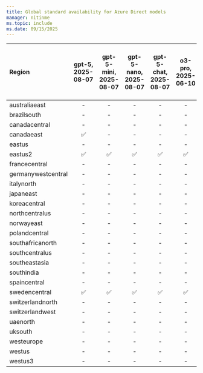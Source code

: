 ```yaml
---
title: Global standard availability for Azure Direct models
manager: nitinme
ms.topic: include
ms.date: 09/15/2025
---
```


<!-- ## GlobalStandard.md -->

| **Region**     | **gpt-5**, **2025-08-07**   | **gpt-5-mini**, **2025-08-07**   | **gpt-5-nano**, **2025-08-07**   | **gpt-5-chat**, **2025-08-07**   | **o3-pro**, **2025-06-10**   | **codex-mini**, **2025-05-16**   | **sora**, **2025-05-02**   | **model-router**, **2025-08-07**   | **model-router**, **2025-05-19**   | **o3**, **2025-04-16**   | **o4-mini**, **2025-04-16**   | **gpt-image-1**, **2025-04-15**   | **gpt-4.1**, **2025-04-14**   | **gpt-4.1-nano**, **2025-04-14**   | **gpt-4.1-mini**, **2025-04-14**   | **computer-use-preview**, **2025-03-11**   | **o3-mini**, **2025-01-31**   | **o1**, **2024-12-17**   | **o1-mini**, **2024-09-12**   | **gpt-4o**, **2024-05-13**   | **gpt-4o**, **2024-08-06**   | **gpt-4o**, **2024-11-20**   | **gpt-4o-mini**, **2024-07-18**   | **gpt-4**, **turbo-2024-04-09**   | **text-embedding-3-small**, **1**   | **text-embedding-3-large**, **1**   | **text-embedding-ada-002**, **2**   | **gpt-4o-realtime-preview**, **2024-12-17**   | **gpt-4o-realtime-preview**, **2025-06-03**   | **gpt-4o-audio-preview**, **2024-12-17**   | **gpt-4o-mini-realtime-preview**, **2024-12-17**   | **gpt-4o-mini-audio-preview**, **2024-12-17**   | **gpt-4o-transcribe**, **2025-03-20**   | **gpt-4o-mini-tts**, **2025-03-20**   | **gpt-4o-mini-transcribe**, **2025-03-20**   | **Phi-3-small-8k-instruct**, **3**   | **Phi-3-small-8k-instruct**, **4**   | **Phi-3-small-8k-instruct**, **5**   | **Phi-4-reasoning**, **1**   | **Phi-3-medium-4k-instruct**, **3**   | **Phi-3-medium-4k-instruct**, **4**   | **Phi-3-medium-4k-instruct**, **5**   | **Phi-3-medium-4k-instruct**, **6**   | **AI21-Jamba-1.5-Large**, **1**   | **Phi-4**, **2**   | **Phi-4**, **3**   | **Phi-4**, **4**   | **Phi-4**, **5**   | **Phi-4**, **6**   | **Phi-4**, **7**   | **Llama-3.2-11B-Vision-Instruct**, **1**   | **Llama-3.2-11B-Vision-Instruct**, **2**   | **DeepSeek-V3**, **1**   | **DeepSeek-V3-0324**, **1**   | **grok-3**, **1**   | **Cohere-embed-v3-multilingual**, **1**   | **DeepSeek-V3.1**, **1**   | **embed-v-4-0**, **1**   | **Phi-4-multimodal-instruct**, **1**   | **FLUX.1-Kontext-pro**, **1**   | **Mistral-small**, **1**   | **gpt-oss-120b**, **1**   | **Phi-3-mini-4k-instruct**, **10**   | **Phi-3-mini-4k-instruct**, **11**   | **Phi-3-mini-4k-instruct**, **13**   | **Phi-3-mini-4k-instruct**, **14**   | **Phi-3-mini-4k-instruct**, **15**   | **Cohere-embed-v3-english**, **1**   | **AI21-Jamba-Instruct**, **1**   | **DeepSeek-R1**, **1**   | **Cohere-command-r-08-2024**, **1**   | **mistral-small-2503**, **1**   | **Llama-4-Scout-17B-16E-Instruct**, **1**   | **o3-deep-research**, **2025-06-26**   | **Phi-3.5-vision-instruct**, **1**   | **Phi-3.5-vision-instruct**, **2**   | **Llama-3.2-90B-Vision-Instruct**, **1**   | **Llama-3.2-90B-Vision-Instruct**, **2**   | **Llama-3.2-90B-Vision-Instruct**, **3**   | **FLUX-1.1-pro**, **1**   | **Phi-4-mini-reasoning**, **1**   | **Phi-4-mini-instruct**, **1**   | **Llama-4-Maverick-17B-128E-Instruct-FP8**, **1**   | **Meta-Llama-3-70B-Instruct**, **6**   | **Meta-Llama-3-70B-Instruct**, **7**   | **Meta-Llama-3-70B-Instruct**, **8**   | **Meta-Llama-3-70B-Instruct**, **9**   | **Mistral-Large-2411**, **2**   | **Cohere-command-r-plus-08-2024**, **1**   | **Meta-Llama-3.1-8B-Instruct**, **1**   | **Meta-Llama-3.1-8B-Instruct**, **2**   | **Meta-Llama-3.1-8B-Instruct**, **3**   | **Meta-Llama-3.1-8B-Instruct**, **4**   | **Meta-Llama-3.1-8B-Instruct**, **5**   | **gpt-realtime**, **2025-08-28**   | **Llama-3.3-70B-Instruct**, **1**   | **Llama-3.3-70B-Instruct**, **2**   | **Llama-3.3-70B-Instruct**, **3**   | **Llama-3.3-70B-Instruct**, **4**   | **Llama-3.3-70B-Instruct**, **5**   | **Phi-3.5-MoE-instruct**, **2**   | **Phi-3.5-MoE-instruct**, **3**   | **Phi-3.5-MoE-instruct**, **4**   | **Phi-3.5-MoE-instruct**, **5**   | **MAI-DS-R1**, **1**   | **Phi-3-medium-128k-instruct**, **3**   | **Phi-3-medium-128k-instruct**, **4**   | **Phi-3-medium-128k-instruct**, **5**   | **Phi-3-medium-128k-instruct**, **6**   | **Phi-3-medium-128k-instruct**, **7**   | **mistral-document-ai-2505**, **1**   | **AI21-Jamba-1.5-Mini**, **1**   | **Meta-Llama-3.1-70B-Instruct**, **1**   | **Meta-Llama-3.1-70B-Instruct**, **2**   | **Meta-Llama-3.1-70B-Instruct**, **3**   | **Meta-Llama-3.1-70B-Instruct**, **4**   | **Ministral-3B**, **1**   | **cohere-command-a**, **1**   | **Codestral-2501**, **2**   | **grok-3-mini**, **1**   | **Mistral-large-2407**, **1**   | **DeepSeek-R1-0528**, **1**   | **Cohere-command-r**, **1**   | **gpt-audio**, **2025-08-28**   | **jais-30b-chat**, **1**   | **jais-30b-chat**, **2**   | **jais-30b-chat**, **3**   | **mistral-medium-2505**, **1**   | **Phi-3-mini-128k-instruct**, **10**   | **Phi-3-mini-128k-instruct**, **11**   | **Phi-3-mini-128k-instruct**, **12**   | **Phi-3-mini-128k-instruct**, **13**   | **Phi-3.5-mini-instruct**, **1**   | **Phi-3.5-mini-instruct**, **2**   | **Phi-3.5-mini-instruct**, **3**   | **Phi-3.5-mini-instruct**, **4**   | **Phi-3.5-mini-instruct**, **6**   | **Meta-Llama-3.1-405B-Instruct**, **1**   | **Mistral-Nemo**, **1**   | **Phi-3-small-128k-instruct**, **3**   | **Phi-3-small-128k-instruct**, **4**   | **Phi-3-small-128k-instruct**, **5**   | **Meta-Llama-3-8B-Instruct**, **6**   | **Meta-Llama-3-8B-Instruct**, **7**   | **Meta-Llama-3-8B-Instruct**, **8**   | **Meta-Llama-3-8B-Instruct**, **9**   | **Cohere-command-r-plus**, **1**   |
|:-------------------|:-------------------------:|:------------------------------:|:------------------------------:|:------------------------------:|:--------------------------:|:------------------------------:|:------------------------:|:--------------------------------:|:--------------------------------:|:----------------------:|:---------------------------:|:-------------------------------:|:---------------------------:|:--------------------------------:|:--------------------------------:|:----------------------------------------:|:---------------------------:|:----------------------:|:---------------------------:|:--------------------------:|:--------------------------:|:--------------------------:|:-------------------------------:|:-------------------------------:|:---------------------------------:|:---------------------------------:|:---------------------------------:|:-------------------------------------------:|:-------------------------------------------:|:----------------------------------------:|:------------------------------------------------:|:---------------------------------------------:|:-------------------------------------:|:-----------------------------------:|:------------------------------------------:|:----------------------------------:|:----------------------------------:|:----------------------------------:|:--------------------------:|:-----------------------------------:|:-----------------------------------:|:-----------------------------------:|:-----------------------------------:|:-------------------------------:|:----------------:|:----------------:|:----------------:|:----------------:|:----------------:|:----------------:|:----------------------------------------:|:----------------------------------------:|:----------------------:|:---------------------------:|:-----------------:|:---------------------------------------:|:------------------------:|:----------------------:|:------------------------------------:|:-----------------------------:|:------------------------:|:-----------------------:|:----------------------------------:|:----------------------------------:|:----------------------------------:|:----------------------------------:|:----------------------------------:|:----------------------------------:|:------------------------------:|:----------------------:|:-----------------------------------:|:-----------------------------:|:-----------------------------------------:|:------------------------------------:|:----------------------------------:|:----------------------------------:|:----------------------------------------:|:----------------------------------------:|:----------------------------------------:|:-----------------------:|:-------------------------------:|:------------------------------:|:-------------------------------------------------:|:------------------------------------:|:------------------------------------:|:------------------------------------:|:------------------------------------:|:-----------------------------:|:----------------------------------------:|:-------------------------------------:|:-------------------------------------:|:-------------------------------------:|:-------------------------------------:|:-------------------------------------:|:--------------------------------:|:---------------------------------:|:---------------------------------:|:---------------------------------:|:---------------------------------:|:---------------------------------:|:-------------------------------:|:-------------------------------:|:-------------------------------:|:-------------------------------:|:--------------------:|:-------------------------------------:|:-------------------------------------:|:-------------------------------------:|:-------------------------------------:|:-------------------------------------:|:-----------------------------------:|:------------------------------:|:--------------------------------------:|:--------------------------------------:|:--------------------------------------:|:--------------------------------------:|:-----------------------:|:---------------------------:|:-------------------------:|:----------------------:|:-----------------------------:|:---------------------------:|:---------------------------:|:-----------------------------:|:------------------------:|:------------------------:|:------------------------:|:------------------------------:|:------------------------------------:|:------------------------------------:|:------------------------------------:|:------------------------------------:|:--------------------------------:|:--------------------------------:|:--------------------------------:|:--------------------------------:|:--------------------------------:|:---------------------------------------:|:-----------------------:|:------------------------------------:|:------------------------------------:|:------------------------------------:|:-----------------------------------:|:-----------------------------------:|:-----------------------------------:|:-----------------------------------:|:--------------------------------:|
| australiaeast      | -                     | -                          | -                          | -                          | -                      | -                          | -                    | -                            | -                            | ✅                   | ✅                        | -                           | ✅                        | ✅                             | ✅                             | -                                    | ✅                        | ✅                   | -                       | ✅                       | ✅                       | ✅                       | ✅                            | ✅                            | ✅                              | ✅                              | ✅                              | -                                       | -                                       | -                                    | -                                            | -                                         | -                                 | -                               | -                                      | ✅                               | ✅                               | ✅                               | ✅                       | ✅                                | ✅                                | ✅                                | ✅                                | ✅                            | ✅             | ✅             | ✅             | ✅             | ✅             | ✅             | ✅                                     | ✅                                     | ✅                   | ✅                        | ✅              | ✅                                    | ✅                     | ✅                   | ✅                                 | ✅                          | ✅                     | ✅                    | ✅                               | ✅                               | ✅                               | ✅                               | ✅                               | ✅                               | ✅                           | ✅                   | ✅                                | ✅                          | ✅                                      | -                                | ✅                               | ✅                               | ✅                                     | ✅                                     | ✅                                     | ✅                    | ✅                            | ✅                           | ✅                                              | ✅                                 | ✅                                 | ✅                                 | ✅                                 | ✅                          | ✅                                     | ✅                                  | ✅                                  | ✅                                  | ✅                                  | ✅                                  | -                            | ✅                              | ✅                              | ✅                              | ✅                              | ✅                              | ✅                            | ✅                            | ✅                            | ✅                            | ✅                 | ✅                                  | ✅                                  | ✅                                  | ✅                                  | ✅                                  | ✅                                | ✅                           | ✅                                   | ✅                                   | ✅                                   | ✅                                   | ✅                    | ✅                        | ✅                      | ✅                   | ✅                          | ✅                        | ✅                        | -                         | ✅                     | ✅                     | ✅                     | ✅                           | ✅                                 | ✅                                 | ✅                                 | ✅                                 | ✅                             | ✅                             | ✅                             | ✅                             | ✅                             | ✅                                    | ✅                    | ✅                                 | ✅                                 | ✅                                 | ✅                                | ✅                                | ✅                                | ✅                                | ✅                             |
| brazilsouth        | -                     | -                          | -                          | -                          | -                      | -                          | -                    | -                            | -                            | ✅                   | ✅                        | -                           | ✅                        | ✅                             | ✅                             | -                                    | ✅                        | ✅                   | -                       | ✅                       | ✅                       | ✅                       | ✅                            | ✅                            | ✅                              | ✅                              | ✅                              | -                                       | -                                       | -                                    | -                                            | -                                         | -                                 | -                               | -                                      | ✅                               | ✅                               | ✅                               | ✅                       | ✅                                | ✅                                | ✅                                | ✅                                | ✅                            | ✅             | ✅             | ✅             | ✅             | ✅             | ✅             | ✅                                     | ✅                                     | ✅                   | ✅                        | ✅              | ✅                                    | ✅                     | ✅                   | ✅                                 | ✅                          | ✅                     | ✅                    | ✅                               | ✅                               | ✅                               | ✅                               | ✅                               | ✅                               | ✅                           | ✅                   | ✅                                | ✅                          | ✅                                      | -                                | ✅                               | ✅                               | ✅                                     | ✅                                     | ✅                                     | ✅                    | ✅                            | ✅                           | ✅                                              | ✅                                 | ✅                                 | ✅                                 | ✅                                 | ✅                          | ✅                                     | ✅                                  | ✅                                  | ✅                                  | ✅                                  | ✅                                  | -                            | ✅                              | ✅                              | ✅                              | ✅                              | ✅                              | ✅                            | ✅                            | ✅                            | ✅                            | ✅                 | ✅                                  | ✅                                  | ✅                                  | ✅                                  | ✅                                  | ✅                                | ✅                           | ✅                                   | ✅                                   | ✅                                   | ✅                                   | ✅                    | ✅                        | ✅                      | ✅                   | ✅                          | ✅                        | ✅                        | -                         | ✅                     | ✅                     | ✅                     | ✅                           | ✅                                 | ✅                                 | ✅                                 | ✅                                 | ✅                             | ✅                             | ✅                             | ✅                             | ✅                             | ✅                                    | ✅                    | ✅                                 | ✅                                 | ✅                                 | ✅                                | ✅                                | ✅                                | ✅                                | ✅                             |
| canadacentral      | -                     | -                          | -                          | -                          | -                      | -                          | -                    | -                            | -                            | -                  | -                       | -                           | -                       | -                            | -                            | -                                    | -                       | -                  | -                       | -                      | -                      | -                      | -                           | -                           | -                             | -                             | -                             | -                                       | -                                       | -                                    | -                                            | -                                         | -                                 | -                               | -                                      | ✅                               | ✅                               | ✅                               | ✅                       | ✅                                | ✅                                | ✅                                | ✅                                | ✅                            | ✅             | ✅             | ✅             | ✅             | ✅             | ✅             | ✅                                     | ✅                                     | ✅                   | ✅                        | ✅              | ✅                                    | ✅                     | ✅                   | ✅                                 | ✅                          | ✅                     | ✅                    | ✅                               | ✅                               | ✅                               | ✅                               | ✅                               | ✅                               | ✅                           | ✅                   | ✅                                | ✅                          | ✅                                      | -                                | ✅                               | ✅                               | ✅                                     | ✅                                     | ✅                                     | ✅                    | ✅                            | ✅                           | ✅                                              | ✅                                 | ✅                                 | ✅                                 | ✅                                 | ✅                          | ✅                                     | ✅                                  | ✅                                  | ✅                                  | ✅                                  | ✅                                  | -                            | ✅                              | ✅                              | ✅                              | ✅                              | ✅                              | ✅                            | ✅                            | ✅                            | ✅                            | ✅                 | ✅                                  | ✅                                  | ✅                                  | ✅                                  | ✅                                  | ✅                                | ✅                           | ✅                                   | ✅                                   | ✅                                   | ✅                                   | ✅                    | ✅                        | ✅                      | ✅                   | ✅                          | ✅                        | ✅                        | -                         | ✅                     | ✅                     | ✅                     | ✅                           | ✅                                 | ✅                                 | ✅                                 | ✅                                 | ✅                             | ✅                             | ✅                             | ✅                             | ✅                             | ✅                                    | ✅                    | ✅                                 | ✅                                 | ✅                                 | ✅                                | ✅                                | ✅                                | ✅                                | ✅                             |
| canadaeast         | ✅                      | -                          | -                          | -                          | -                      | -                          | -                    | -                            | -                            | ✅                   | ✅                        | -                           | ✅                        | ✅                             | ✅                             | -                                    | ✅                        | ✅                   | -                       | ✅                       | ✅                       | ✅                       | ✅                            | ✅                            | ✅                              | ✅                              | ✅                              | -                                       | -                                       | -                                    | -                                            | -                                         | -                                 | -                               | -                                      | ✅                               | ✅                               | ✅                               | ✅                       | ✅                                | ✅                                | ✅                                | ✅                                | ✅                            | ✅             | ✅             | ✅             | ✅             | ✅             | ✅             | ✅                                     | ✅                                     | ✅                   | ✅                        | ✅              | ✅                                    | ✅                     | ✅                   | ✅                                 | ✅                          | ✅                     | ✅                    | ✅                               | ✅                               | ✅                               | ✅                               | ✅                               | ✅                               | ✅                           | ✅                   | ✅                                | ✅                          | ✅                                      | -                                | ✅                               | ✅                               | ✅                                     | ✅                                     | ✅                                     | ✅                    | ✅                            | ✅                           | ✅                                              | ✅                                 | ✅                                 | ✅                                 | ✅                                 | ✅                          | ✅                                     | ✅                                  | ✅                                  | ✅                                  | ✅                                  | ✅                                  | -                            | ✅                              | ✅                              | ✅                              | ✅                              | ✅                              | ✅                            | ✅                            | ✅                            | ✅                            | ✅                 | ✅                                  | ✅                                  | ✅                                  | ✅                                  | ✅                                  | ✅                                | ✅                           | ✅                                   | ✅                                   | ✅                                   | ✅                                   | ✅                    | ✅                        | ✅                      | ✅                   | ✅                          | ✅                        | ✅                        | -                         | ✅                     | ✅                     | ✅                     | ✅                           | ✅                                 | ✅                                 | ✅                                 | ✅                                 | ✅                             | ✅                             | ✅                             | ✅                             | ✅                             | ✅                                    | ✅                    | ✅                                 | ✅                                 | ✅                                 | ✅                                | ✅                                | ✅                                | ✅                                | ✅                             |
| eastus             | -                     | -                          | -                          | -                          | -                      | -                          | -                    | -                            | -                            | ✅                   | ✅                        | -                           | ✅                        | -                            | ✅                             | -                                    | ✅                        | ✅                   | ✅                        | ✅                       | ✅                       | ✅                       | ✅                            | ✅                            | ✅                              | ✅                              | ✅                              | -                                       | -                                       | -                                    | -                                            | ✅                                          | -                                 | -                               | -                                      | ✅                               | ✅                               | ✅                               | ✅                       | ✅                                | ✅                                | ✅                                | ✅                                | ✅                            | ✅             | ✅             | ✅             | ✅             | ✅             | ✅             | ✅                                     | ✅                                     | ✅                   | ✅                        | ✅              | ✅                                    | ✅                     | ✅                   | ✅                                 | ✅                          | ✅                     | ✅                    | ✅                               | ✅                               | ✅                               | ✅                               | ✅                               | ✅                               | ✅                           | ✅                   | ✅                                | ✅                          | ✅                                      | -                                | ✅                               | ✅                               | ✅                                     | ✅                                     | ✅                                     | ✅                    | ✅                            | ✅                           | ✅                                              | ✅                                 | ✅                                 | ✅                                 | ✅                                 | ✅                          | ✅                                     | ✅                                  | ✅                                  | ✅                                  | ✅                                  | ✅                                  | -                            | ✅                              | ✅                              | ✅                              | ✅                              | ✅                              | ✅                            | ✅                            | ✅                            | ✅                            | ✅                 | ✅                                  | ✅                                  | ✅                                  | ✅                                  | ✅                                  | ✅                                | ✅                           | ✅                                   | ✅                                   | ✅                                   | ✅                                   | ✅                    | ✅                        | ✅                      | ✅                   | ✅                          | ✅                        | ✅                        | -                         | ✅                     | ✅                     | ✅                     | ✅                           | ✅                                 | ✅                                 | ✅                                 | ✅                                 | ✅                             | ✅                             | ✅                             | ✅                             | ✅                             | ✅                                    | ✅                    | ✅                                 | ✅                                 | ✅                                 | ✅                                | ✅                                | ✅                                | ✅                                | ✅                             |
| eastus2            | ✅                      | ✅                           | ✅                           | ✅                           | ✅                       | ✅                           | ✅                     | ✅                             | ✅                             | ✅                   | ✅                        | ✅                            | ✅                        | ✅                             | ✅                             | ✅                                     | ✅                        | ✅                   | ✅                        | ✅                       | ✅                       | ✅                       | ✅                            | ✅                            | ✅                              | ✅                              | ✅                              | ✅                                        | ✅                                        | ✅                                     | ✅                                             | ✅                                          | ✅                                  | ✅                                | ✅                                       | ✅                               | ✅                               | ✅                               | ✅                       | ✅                                | ✅                                | ✅                                | ✅                                | ✅                            | ✅             | ✅             | ✅             | ✅             | ✅             | ✅             | ✅                                     | ✅                                     | ✅                   | ✅                        | ✅              | ✅                                    | ✅                     | ✅                   | ✅                                 | ✅                          | ✅                     | ✅                    | ✅                               | ✅                               | ✅                               | ✅                               | ✅                               | ✅                               | ✅                           | ✅                   | ✅                                | ✅                          | ✅                                      | -                                | ✅                               | ✅                               | ✅                                     | ✅                                     | ✅                                     | ✅                    | ✅                            | ✅                           | ✅                                              | ✅                                 | ✅                                 | ✅                                 | ✅                                 | ✅                          | ✅                                     | ✅                                  | ✅                                  | ✅                                  | ✅                                  | ✅                                  | ✅                             | ✅                              | ✅                              | ✅                              | ✅                              | ✅                              | ✅                            | ✅                            | ✅                            | ✅                            | ✅                 | ✅                                  | ✅                                  | ✅                                  | ✅                                  | ✅                                  | ✅                                | ✅                           | ✅                                   | ✅                                   | ✅                                   | ✅                                   | ✅                    | ✅                        | ✅                      | ✅                   | ✅                          | ✅                        | ✅                        | ✅                          | ✅                     | ✅                     | ✅                     | ✅                           | ✅                                 | ✅                                 | ✅                                 | ✅                                 | ✅                             | ✅                             | ✅                             | ✅                             | ✅                             | ✅                                    | ✅                    | ✅                                 | ✅                                 | ✅                                 | ✅                                | ✅                                | ✅                                | ✅                                | ✅                             |
| francecentral      | -                     | -                          | -                          | -                          | -                      | -                          | -                    | -                            | -                            | ✅                   | ✅                        | -                           | ✅                        | ✅                             | ✅                             | -                                    | ✅                        | ✅                   | -                       | ✅                       | ✅                       | ✅                       | ✅                            | ✅                            | ✅                              | ✅                              | ✅                              | -                                       | -                                       | -                                    | -                                            | -                                         | -                                 | -                               | -                                      | ✅                               | ✅                               | ✅                               | ✅                       | ✅                                | ✅                                | ✅                                | ✅                                | ✅                            | ✅             | ✅             | ✅             | ✅             | ✅             | ✅             | ✅                                     | ✅                                     | ✅                   | ✅                        | ✅              | ✅                                    | ✅                     | ✅                   | ✅                                 | ✅                          | ✅                     | ✅                    | ✅                               | ✅                               | ✅                               | ✅                               | ✅                               | ✅                               | ✅                           | ✅                   | ✅                                | ✅                          | ✅                                      | -                                | ✅                               | ✅                               | ✅                                     | ✅                                     | ✅                                     | ✅                    | ✅                            | ✅                           | ✅                                              | ✅                                 | ✅                                 | ✅                                 | ✅                                 | ✅                          | ✅                                     | ✅                                  | ✅                                  | ✅                                  | ✅                                  | ✅                                  | -                            | ✅                              | ✅                              | ✅                              | ✅                              | ✅                              | ✅                            | ✅                            | ✅                            | ✅                            | ✅                 | ✅                                  | ✅                                  | ✅                                  | ✅                                  | ✅                                  | ✅                                | ✅                           | ✅                                   | ✅                                   | ✅                                   | ✅                                   | ✅                    | ✅                        | ✅                      | ✅                   | ✅                          | ✅                        | ✅                        | -                         | ✅                     | ✅                     | ✅                     | ✅                           | ✅                                 | ✅                                 | ✅                                 | ✅                                 | ✅                             | ✅                             | ✅                             | ✅                             | ✅                             | ✅                                    | ✅                    | ✅                                 | ✅                                 | ✅                                 | ✅                                | ✅                                | ✅                                | ✅                                | ✅                             |
| germanywestcentral | -                     | -                          | -                          | -                          | -                      | -                          | -                    | -                            | -                            | ✅                   | ✅                        | -                           | ✅                        | ✅                             | ✅                             | -                                    | ✅                        | ✅                   | -                       | ✅                       | ✅                       | ✅                       | ✅                            | ✅                            | ✅                              | ✅                              | ✅                              | -                                       | -                                       | -                                    | -                                            | -                                         | -                                 | -                               | -                                      | ✅                               | ✅                               | ✅                               | ✅                       | ✅                                | ✅                                | ✅                                | ✅                                | ✅                            | ✅             | ✅             | ✅             | ✅             | ✅             | ✅             | ✅                                     | ✅                                     | ✅                   | ✅                        | ✅              | ✅                                    | ✅                     | ✅                   | ✅                                 | ✅                          | ✅                     | ✅                    | ✅                               | ✅                               | ✅                               | ✅                               | ✅                               | ✅                               | ✅                           | ✅                   | ✅                                | ✅                          | ✅                                      | -                                | ✅                               | ✅                               | ✅                                     | ✅                                     | ✅                                     | ✅                    | ✅                            | ✅                           | ✅                                              | ✅                                 | ✅                                 | ✅                                 | ✅                                 | ✅                          | ✅                                     | ✅                                  | ✅                                  | ✅                                  | ✅                                  | ✅                                  | -                            | ✅                              | ✅                              | ✅                              | ✅                              | ✅                              | ✅                            | ✅                            | ✅                            | ✅                            | ✅                 | ✅                                  | ✅                                  | ✅                                  | ✅                                  | ✅                                  | ✅                                | ✅                           | ✅                                   | ✅                                   | ✅                                   | ✅                                   | ✅                    | ✅                        | ✅                      | ✅                   | ✅                          | ✅                        | ✅                        | -                         | ✅                     | ✅                     | ✅                     | ✅                           | ✅                                 | ✅                                 | ✅                                 | ✅                                 | ✅                             | ✅                             | ✅                             | ✅                             | ✅                             | ✅                                    | ✅                    | ✅                                 | ✅                                 | ✅                                 | ✅                                | ✅                                | ✅                                | ✅                                | ✅                             |
| italynorth         | -                     | -                          | -                          | -                          | -                      | -                          | -                    | -                            | -                            | ✅                   | ✅                        | -                           | ✅                        | ✅                             | ✅                             | -                                    | ✅                        | ✅                   | -                       | -                      | -                      | ✅                       | ✅                            | -                           | ✅                              | ✅                              | ✅                              | -                                       | -                                       | -                                    | -                                            | -                                         | -                                 | -                               | -                                      | ✅                               | ✅                               | ✅                               | ✅                       | ✅                                | ✅                                | ✅                                | ✅                                | ✅                            | ✅             | ✅             | ✅             | ✅             | ✅             | ✅             | ✅                                     | ✅                                     | ✅                   | ✅                        | ✅              | ✅                                    | ✅                     | ✅                   | ✅                                 | ✅                          | ✅                     | ✅                    | ✅                               | ✅                               | ✅                               | ✅                               | ✅                               | ✅                               | ✅                           | ✅                   | ✅                                | ✅                          | ✅                                      | -                                | ✅                               | ✅                               | ✅                                     | ✅                                     | ✅                                     | ✅                    | ✅                            | ✅                           | ✅                                              | ✅                                 | ✅                                 | ✅                                 | ✅                                 | ✅                          | ✅                                     | ✅                                  | ✅                                  | ✅                                  | ✅                                  | ✅                                  | -                            | ✅                              | ✅                              | ✅                              | ✅                              | ✅                              | ✅                            | ✅                            | ✅                            | ✅                            | ✅                 | ✅                                  | ✅                                  | ✅                                  | ✅                                  | ✅                                  | ✅                                | ✅                           | ✅                                   | ✅                                   | ✅                                   | ✅                                   | ✅                    | ✅                        | ✅                      | ✅                   | ✅                          | ✅                        | ✅                        | -                         | ✅                     | ✅                     | ✅                     | ✅                           | ✅                                 | ✅                                 | ✅                                 | ✅                                 | ✅                             | ✅                             | ✅                             | ✅                             | ✅                             | ✅                                    | ✅                    | ✅                                 | ✅                                 | ✅                                 | ✅                                | ✅                                | ✅                                | ✅                                | ✅                             |
| japaneast          | -                     | -                          | -                          | -                          | -                      | -                          | -                    | -                            | -                            | ✅                   | ✅                        | -                           | ✅                        | ✅                             | ✅                             | -                                    | ✅                        | ✅                   | -                       | ✅                       | ✅                       | ✅                       | ✅                            | ✅                            | ✅                              | ✅                              | ✅                              | -                                       | -                                       | -                                    | -                                            | -                                         | -                                 | -                               | -                                      | ✅                               | ✅                               | ✅                               | ✅                       | ✅                                | ✅                                | ✅                                | ✅                                | ✅                            | ✅             | ✅             | ✅             | ✅             | ✅             | ✅             | ✅                                     | ✅                                     | ✅                   | ✅                        | ✅              | ✅                                    | ✅                     | ✅                   | ✅                                 | ✅                          | ✅                     | ✅                    | ✅                               | ✅                               | ✅                               | ✅                               | ✅                               | ✅                               | ✅                           | ✅                   | ✅                                | ✅                          | ✅                                      | -                                | ✅                               | ✅                               | ✅                                     | ✅                                     | ✅                                     | ✅                    | ✅                            | ✅                           | ✅                                              | ✅                                 | ✅                                 | ✅                                 | ✅                                 | ✅                          | ✅                                     | ✅                                  | ✅                                  | ✅                                  | ✅                                  | ✅                                  | -                            | ✅                              | ✅                              | ✅                              | ✅                              | ✅                              | ✅                            | ✅                            | ✅                            | ✅                            | ✅                 | ✅                                  | ✅                                  | ✅                                  | ✅                                  | ✅                                  | ✅                                | ✅                           | ✅                                   | ✅                                   | ✅                                   | ✅                                   | ✅                    | ✅                        | ✅                      | ✅                   | ✅                          | ✅                        | ✅                        | -                         | ✅                     | ✅                     | ✅                     | ✅                           | ✅                                 | ✅                                 | ✅                                 | ✅                                 | ✅                             | ✅                             | ✅                             | ✅                             | ✅                             | ✅                                    | ✅                    | ✅                                 | ✅                                 | ✅                                 | ✅                                | ✅                                | ✅                                | ✅                                | ✅                             |
| koreacentral       | -                     | -                          | -                          | -                          | -                      | -                          | -                    | -                            | -                            | ✅                   | ✅                        | -                           | ✅                        | ✅                             | ✅                             | -                                    | ✅                        | ✅                   | -                       | ✅                       | ✅                       | ✅                       | ✅                            | ✅                            | ✅                              | ✅                              | ✅                              | -                                       | -                                       | -                                    | -                                            | -                                         | -                                 | -                               | -                                      | ✅                               | ✅                               | ✅                               | ✅                       | ✅                                | ✅                                | ✅                                | ✅                                | ✅                            | ✅             | ✅             | ✅             | ✅             | ✅             | ✅             | ✅                                     | ✅                                     | ✅                   | ✅                        | ✅              | ✅                                    | ✅                     | ✅                   | ✅                                 | ✅                          | ✅                     | ✅                    | ✅                               | ✅                               | ✅                               | ✅                               | ✅                               | ✅                               | ✅                           | ✅                   | ✅                                | ✅                          | ✅                                      | -                                | ✅                               | ✅                               | ✅                                     | ✅                                     | ✅                                     | ✅                    | ✅                            | ✅                           | ✅                                              | ✅                                 | ✅                                 | ✅                                 | ✅                                 | ✅                          | ✅                                     | ✅                                  | ✅                                  | ✅                                  | ✅                                  | ✅                                  | -                            | ✅                              | ✅                              | ✅                              | ✅                              | ✅                              | ✅                            | ✅                            | ✅                            | ✅                            | ✅                 | ✅                                  | ✅                                  | ✅                                  | ✅                                  | ✅                                  | ✅                                | ✅                           | ✅                                   | ✅                                   | ✅                                   | ✅                                   | ✅                    | ✅                        | ✅                      | ✅                   | ✅                          | ✅                        | ✅                        | -                         | ✅                     | ✅                     | ✅                     | ✅                           | ✅                                 | ✅                                 | ✅                                 | ✅                                 | ✅                             | ✅                             | ✅                             | ✅                             | ✅                             | ✅                                    | ✅                    | ✅                                 | ✅                                 | ✅                                 | ✅                                | ✅                                | ✅                                | ✅                                | ✅                             |
| northcentralus     | -                     | -                          | -                          | -                          | -                      | -                          | -                    | -                            | -                            | ✅                   | ✅                        | -                           | ✅                        | ✅                             | ✅                             | -                                    | ✅                        | ✅                   | ✅                        | ✅                       | ✅                       | ✅                       | ✅                            | ✅                            | ✅                              | ✅                              | ✅                              | -                                       | -                                       | -                                    | -                                            | -                                         | -                                 | -                               | -                                      | ✅                               | ✅                               | ✅                               | ✅                       | ✅                                | ✅                                | ✅                                | ✅                                | ✅                            | ✅             | ✅             | ✅             | ✅             | ✅             | ✅             | ✅                                     | ✅                                     | ✅                   | ✅                        | ✅              | ✅                                    | ✅                     | ✅                   | ✅                                 | ✅                          | ✅                     | ✅                    | ✅                               | ✅                               | ✅                               | ✅                               | ✅                               | ✅                               | ✅                           | ✅                   | ✅                                | ✅                          | ✅                                      | -                                | ✅                               | ✅                               | ✅                                     | ✅                                     | ✅                                     | ✅                    | ✅                            | ✅                           | ✅                                              | ✅                                 | ✅                                 | ✅                                 | ✅                                 | ✅                          | ✅                                     | ✅                                  | ✅                                  | ✅                                  | ✅                                  | ✅                                  | -                            | ✅                              | ✅                              | ✅                              | ✅                              | ✅                              | ✅                            | ✅                            | ✅                            | ✅                            | ✅                 | ✅                                  | ✅                                  | ✅                                  | ✅                                  | ✅                                  | ✅                                | ✅                           | ✅                                   | ✅                                   | ✅                                   | ✅                                   | ✅                    | ✅                        | ✅                      | ✅                   | ✅                          | ✅                        | ✅                        | -                         | ✅                     | ✅                     | ✅                     | ✅                           | ✅                                 | ✅                                 | ✅                                 | ✅                                 | ✅                             | ✅                             | ✅                             | ✅                             | ✅                             | ✅                                    | ✅                    | ✅                                 | ✅                                 | ✅                                 | ✅                                | ✅                                | ✅                                | ✅                                | ✅                             |
| norwayeast         | -                     | -                          | -                          | -                          | -                      | -                          | -                    | -                            | -                            | ✅                   | ✅                        | -                           | ✅                        | ✅                             | ✅                             | -                                    | ✅                        | ✅                   | -                       | ✅                       | ✅                       | ✅                       | ✅                            | ✅                            | ✅                              | ✅                              | ✅                              | -                                       | -                                       | -                                    | -                                            | -                                         | -                                 | -                               | -                                      | ✅                               | ✅                               | ✅                               | ✅                       | ✅                                | ✅                                | ✅                                | ✅                                | ✅                            | ✅             | ✅             | ✅             | ✅             | ✅             | ✅             | ✅                                     | ✅                                     | ✅                   | ✅                        | ✅              | ✅                                    | ✅                     | ✅                   | ✅                                 | ✅                          | ✅                     | ✅                    | ✅                               | ✅                               | ✅                               | ✅                               | ✅                               | ✅                               | ✅                           | ✅                   | ✅                                | ✅                          | ✅                                      | ✅                                 | ✅                               | ✅                               | ✅                                     | ✅                                     | ✅                                     | ✅                    | ✅                            | ✅                           | ✅                                              | ✅                                 | ✅                                 | ✅                                 | ✅                                 | ✅                          | ✅                                     | ✅                                  | ✅                                  | ✅                                  | ✅                                  | ✅                                  | -                            | ✅                              | ✅                              | ✅                              | ✅                              | ✅                              | ✅                            | ✅                            | ✅                            | ✅                            | ✅                 | ✅                                  | ✅                                  | ✅                                  | ✅                                  | ✅                                  | ✅                                | ✅                           | ✅                                   | ✅                                   | ✅                                   | ✅                                   | ✅                    | ✅                        | ✅                      | ✅                   | ✅                          | ✅                        | ✅                        | -                         | ✅                     | ✅                     | ✅                     | ✅                           | ✅                                 | ✅                                 | ✅                                 | ✅                                 | ✅                             | ✅                             | ✅                             | ✅                             | ✅                             | ✅                                    | ✅                    | ✅                                 | ✅                                 | ✅                                 | ✅                                | ✅                                | ✅                                | ✅                                | ✅                             |
| polandcentral      | -                     | -                          | -                          | -                          | -                      | -                          | -                    | -                            | -                            | ✅                   | ✅                        | ✅                            | ✅                        | ✅                             | ✅                             | -                                    | ✅                        | ✅                   | -                       | ✅                       | ✅                       | ✅                       | ✅                            | ✅                            | ✅                              | ✅                              | ✅                              | -                                       | -                                       | -                                    | -                                            | -                                         | -                                 | -                               | -                                      | ✅                               | ✅                               | ✅                               | ✅                       | ✅                                | ✅                                | ✅                                | ✅                                | ✅                            | ✅             | ✅             | ✅             | ✅             | ✅             | ✅             | ✅                                     | ✅                                     | ✅                   | ✅                        | ✅              | ✅                                    | ✅                     | ✅                   | ✅                                 | ✅                          | ✅                     | ✅                    | ✅                               | ✅                               | ✅                               | ✅                               | ✅                               | ✅                               | ✅                           | ✅                   | ✅                                | ✅                          | ✅                                      | -                                | ✅                               | ✅                               | ✅                                     | ✅                                     | ✅                                     | ✅                    | ✅                            | ✅                           | ✅                                              | ✅                                 | ✅                                 | ✅                                 | ✅                                 | ✅                          | ✅                                     | ✅                                  | ✅                                  | ✅                                  | ✅                                  | ✅                                  | -                            | ✅                              | ✅                              | ✅                              | ✅                              | ✅                              | ✅                            | ✅                            | ✅                            | ✅                            | ✅                 | ✅                                  | ✅                                  | ✅                                  | ✅                                  | ✅                                  | ✅                                | ✅                           | ✅                                   | ✅                                   | ✅                                   | ✅                                   | ✅                    | ✅                        | ✅                      | ✅                   | ✅                          | ✅                        | ✅                        | -                         | ✅                     | ✅                     | ✅                     | ✅                           | ✅                                 | ✅                                 | ✅                                 | ✅                                 | ✅                             | ✅                             | ✅                             | ✅                             | ✅                             | ✅                                    | ✅                    | ✅                                 | ✅                                 | ✅                                 | ✅                                | ✅                                | ✅                                | ✅                                | ✅                             |
| southafricanorth   | -                     | -                          | -                          | -                          | -                      | -                          | -                    | -                            | -                            | ✅                   | ✅                        | -                           | ✅                        | ✅                             | ✅                             | -                                    | ✅                        | ✅                   | -                       | ✅                       | ✅                       | ✅                       | ✅                            | ✅                            | ✅                              | ✅                              | ✅                              | -                                       | -                                       | -                                    | -                                            | -                                         | -                                 | -                               | -                                      | ✅                               | ✅                               | ✅                               | ✅                       | ✅                                | ✅                                | ✅                                | ✅                                | ✅                            | ✅             | ✅             | ✅             | ✅             | ✅             | ✅             | ✅                                     | ✅                                     | ✅                   | ✅                        | ✅              | ✅                                    | ✅                     | ✅                   | ✅                                 | ✅                          | ✅                     | ✅                    | ✅                               | ✅                               | ✅                               | ✅                               | ✅                               | ✅                               | ✅                           | ✅                   | ✅                                | ✅                          | ✅                                      | -                                | ✅                               | ✅                               | ✅                                     | ✅                                     | ✅                                     | ✅                    | ✅                            | ✅                           | ✅                                              | ✅                                 | ✅                                 | ✅                                 | ✅                                 | ✅                          | ✅                                     | ✅                                  | ✅                                  | ✅                                  | ✅                                  | ✅                                  | -                            | ✅                              | ✅                              | ✅                              | ✅                              | ✅                              | ✅                            | ✅                            | ✅                            | ✅                            | ✅                 | ✅                                  | ✅                                  | ✅                                  | ✅                                  | ✅                                  | ✅                                | ✅                           | ✅                                   | ✅                                   | ✅                                   | ✅                                   | ✅                    | ✅                        | ✅                      | ✅                   | ✅                          | ✅                        | ✅                        | -                         | ✅                     | ✅                     | ✅                     | ✅                           | ✅                                 | ✅                                 | ✅                                 | ✅                                 | ✅                             | ✅                             | ✅                             | ✅                             | ✅                             | ✅                                    | ✅                    | ✅                                 | ✅                                 | ✅                                 | ✅                                | ✅                                | ✅                                | ✅                                | ✅                             |
| southcentralus     | -                     | -                          | -                          | -                          | -                      | -                          | -                    | -                            | -                            | ✅                   | ✅                        | -                           | ✅                        | ✅                             | ✅                             | -                                    | ✅                        | ✅                   | ✅                        | ✅                       | ✅                       | ✅                       | ✅                            | ✅                            | ✅                              | ✅                              | ✅                              | -                                       | -                                       | -                                    | -                                            | -                                         | -                                 | -                               | -                                      | ✅                               | ✅                               | ✅                               | ✅                       | ✅                                | ✅                                | ✅                                | ✅                                | ✅                            | ✅             | ✅             | ✅             | ✅             | ✅             | ✅             | ✅                                     | ✅                                     | ✅                   | ✅                        | ✅              | ✅                                    | ✅                     | ✅                   | ✅                                 | ✅                          | ✅                     | ✅                    | ✅                               | ✅                               | ✅                               | ✅                               | ✅                               | ✅                               | ✅                           | ✅                   | ✅                                | ✅                          | ✅                                      | -                                | ✅                               | ✅                               | ✅                                     | ✅                                     | ✅                                     | ✅                    | ✅                            | ✅                           | ✅                                              | ✅                                 | ✅                                 | ✅                                 | ✅                                 | ✅                          | ✅                                     | ✅                                  | ✅                                  | ✅                                  | ✅                                  | ✅                                  | -                            | ✅                              | ✅                              | ✅                              | ✅                              | ✅                              | ✅                            | ✅                            | ✅                            | ✅                            | ✅                 | ✅                                  | ✅                                  | ✅                                  | ✅                                  | ✅                                  | ✅                                | ✅                           | ✅                                   | ✅                                   | ✅                                   | ✅                                   | ✅                    | ✅                        | ✅                      | ✅                   | ✅                          | ✅                        | ✅                        | -                         | ✅                     | ✅                     | ✅                     | ✅                           | ✅                                 | ✅                                 | ✅                                 | ✅                                 | ✅                             | ✅                             | ✅                             | ✅                             | ✅                             | ✅                                    | ✅                    | ✅                                 | ✅                                 | ✅                                 | ✅                                | ✅                                | ✅                                | ✅                                | ✅                             |
| southeastasia      | -                     | -                          | -                          | -                          | -                      | -                          | -                    | -                            | -                            | ✅                   | ✅                        | -                           | ✅                        | ✅                             | ✅                             | -                                    | -                       | -                  | -                       | -                      | -                      | -                      | -                           | -                           | -                             | -                             | -                             | -                                       | -                                       | -                                    | -                                            | -                                         | -                                 | -                               | -                                      | -                              | -                              | -                              | -                      | -                               | -                               | -                               | -                               | -                           | -            | -            | -            | -            | -            | -            | -                                    | -                                    | -                  | -                       | -             | -                                   | -                    | -                  | -                                | -                         | -                    | -                   | -                              | -                              | -                              | -                              | -                              | -                              | -                          | -                  | -                               | -                         | -                                     | -                                | -                              | -                              | -                                    | -                                    | -                                    | -                   | -                           | -                          | -                                             | -                                | -                                | -                                | -                                | -                         | -                                    | -                                 | -                                 | -                                 | -                                 | -                                 | -                            | -                             | -                             | -                             | -                             | -                             | -                           | -                           | -                           | -                           | -                | -                                 | -                                 | -                                 | -                                 | -                                 | -                               | -                          | -                                  | -                                  | -                                  | -                                  | -                   | -                       | -                     | -                  | -                         | -                       | -                       | -                         | -                    | -                    | -                    | -                          | -                                | -                                | -                                | -                                | -                            | -                            | -                            | -                            | -                            | -                                   | -                   | -                                | -                                | -                                | -                               | -                               | -                               | -                               | -                            |
| southindia         | -                     | -                          | -                          | -                          | -                      | -                          | -                    | -                            | -                            | ✅                   | ✅                        | -                           | ✅                        | ✅                             | ✅                             | ✅                                     | ✅                        | ✅                   | -                       | ✅                       | ✅                       | ✅                       | ✅                            | ✅                            | ✅                              | ✅                              | ✅                              | -                                       | -                                       | -                                    | -                                            | -                                         | -                                 | -                               | -                                      | ✅                               | ✅                               | ✅                               | ✅                       | ✅                                | ✅                                | ✅                                | ✅                                | ✅                            | ✅             | ✅             | ✅             | ✅             | ✅             | ✅             | ✅                                     | ✅                                     | ✅                   | ✅                        | ✅              | ✅                                    | ✅                     | ✅                   | ✅                                 | ✅                          | ✅                     | ✅                    | ✅                               | ✅                               | ✅                               | ✅                               | ✅                               | ✅                               | ✅                           | ✅                   | ✅                                | ✅                          | ✅                                      | -                                | ✅                               | ✅                               | ✅                                     | ✅                                     | ✅                                     | ✅                    | ✅                            | ✅                           | ✅                                              | ✅                                 | ✅                                 | ✅                                 | ✅                                 | ✅                          | ✅                                     | ✅                                  | ✅                                  | ✅                                  | ✅                                  | ✅                                  | -                            | ✅                              | ✅                              | ✅                              | ✅                              | ✅                              | ✅                            | ✅                            | ✅                            | ✅                            | ✅                 | ✅                                  | ✅                                  | ✅                                  | ✅                                  | ✅                                  | ✅                                | ✅                           | ✅                                   | ✅                                   | ✅                                   | ✅                                   | ✅                    | ✅                        | ✅                      | ✅                   | ✅                          | ✅                        | ✅                        | -                         | ✅                     | ✅                     | ✅                     | ✅                           | ✅                                 | ✅                                 | ✅                                 | ✅                                 | ✅                             | ✅                             | ✅                             | ✅                             | ✅                             | ✅                                    | ✅                    | ✅                                 | ✅                                 | ✅                                 | ✅                                | ✅                                | ✅                                | ✅                                | ✅                             |
| spaincentral       | -                     | -                          | -                          | -                          | -                      | -                          | -                    | -                            | -                            | ✅                   | ✅                        | -                           | ✅                        | ✅                             | ✅                             | -                                    | ✅                        | ✅                   | -                       | ✅                       | ✅                       | ✅                       | ✅                            | ✅                            | ✅                              | ✅                              | ✅                              | -                                       | -                                       | -                                    | -                                            | -                                         | -                                 | -                               | -                                      | ✅                               | ✅                               | ✅                               | ✅                       | ✅                                | ✅                                | ✅                                | ✅                                | ✅                            | ✅             | ✅             | ✅             | ✅             | ✅             | ✅             | ✅                                     | ✅                                     | ✅                   | ✅                        | ✅              | ✅                                    | ✅                     | ✅                   | ✅                                 | ✅                          | ✅                     | ✅                    | ✅                               | ✅                               | ✅                               | ✅                               | ✅                               | ✅                               | ✅                           | ✅                   | ✅                                | ✅                          | ✅                                      | -                                | ✅                               | ✅                               | ✅                                     | ✅                                     | ✅                                     | ✅                    | ✅                            | ✅                           | ✅                                              | ✅                                 | ✅                                 | ✅                                 | ✅                                 | ✅                          | ✅                                     | ✅                                  | ✅                                  | ✅                                  | ✅                                  | ✅                                  | -                            | ✅                              | ✅                              | ✅                              | ✅                              | ✅                              | ✅                            | ✅                            | ✅                            | ✅                            | ✅                 | ✅                                  | ✅                                  | ✅                                  | ✅                                  | ✅                                  | ✅                                | ✅                           | ✅                                   | ✅                                   | ✅                                   | ✅                                   | ✅                    | ✅                        | ✅                      | ✅                   | ✅                          | ✅                        | ✅                        | -                         | ✅                     | ✅                     | ✅                     | ✅                           | ✅                                 | ✅                                 | ✅                                 | ✅                                 | ✅                             | ✅                             | ✅                             | ✅                             | ✅                             | ✅                                    | ✅                    | ✅                                 | ✅                                 | ✅                                 | ✅                                | ✅                                | ✅                                | ✅                                | ✅                             |
| swedencentral      | ✅                      | ✅                           | ✅                           | ✅                           | ✅                       | ✅                           | ✅                     | ✅                             | ✅                             | ✅                   | ✅                        | ✅                            | ✅                        | ✅                             | ✅                             | ✅                                     | ✅                        | ✅                   | ✅                        | ✅                       | ✅                       | ✅                       | ✅                            | ✅                            | ✅                              | ✅                              | ✅                              | ✅                                        | ✅                                        | ✅                                     | ✅                                             | -                                         | ✅                                  | -                               | ✅                                       | ✅                               | ✅                               | ✅                               | ✅                       | ✅                                | ✅                                | ✅                                | ✅                                | ✅                            | ✅             | ✅             | ✅             | ✅             | ✅             | ✅             | ✅                                     | ✅                                     | ✅                   | ✅                        | ✅              | ✅                                    | ✅                     | ✅                   | ✅                                 | ✅                          | ✅                     | ✅                    | ✅                               | ✅                               | ✅                               | ✅                               | ✅                               | ✅                               | ✅                           | ✅                   | ✅                                | ✅                          | ✅                                      | -                                | ✅                               | ✅                               | ✅                                     | ✅                                     | ✅                                     | ✅                    | ✅                            | ✅                           | ✅                                              | ✅                                 | ✅                                 | ✅                                 | ✅                                 | ✅                          | ✅                                     | ✅                                  | ✅                                  | ✅                                  | ✅                                  | ✅                                  | ✅                             | ✅                              | ✅                              | ✅                              | ✅                              | ✅                              | ✅                            | ✅                            | ✅                            | ✅                            | ✅                 | ✅                                  | ✅                                  | ✅                                  | ✅                                  | ✅                                  | ✅                                | ✅                           | ✅                                   | ✅                                   | ✅                                   | ✅                                   | ✅                    | ✅                        | ✅                      | ✅                   | ✅                          | ✅                        | ✅                        | ✅                          | ✅                     | ✅                     | ✅                     | ✅                           | ✅                                 | ✅                                 | ✅                                 | ✅                                 | ✅                             | ✅                             | ✅                             | ✅                             | ✅                             | ✅                                    | ✅                    | ✅                                 | ✅                                 | ✅                                 | ✅                                | ✅                                | ✅                                | ✅                                | ✅                             |
| switzerlandnorth   | -                     | -                          | -                          | -                          | -                      | -                          | -                    | -                            | -                            | ✅                   | ✅                        | -                           | ✅                        | ✅                             | ✅                             | -                                    | ✅                        | ✅                   | -                       | ✅                       | ✅                       | ✅                       | ✅                            | ✅                            | ✅                              | ✅                              | ✅                              | -                                       | -                                       | -                                    | -                                            | -                                         | -                                 | -                               | -                                      | ✅                               | ✅                               | ✅                               | ✅                       | ✅                                | ✅                                | ✅                                | ✅                                | ✅                            | ✅             | ✅             | ✅             | ✅             | ✅             | ✅             | ✅                                     | ✅                                     | ✅                   | ✅                        | ✅              | ✅                                    | ✅                     | ✅                   | ✅                                 | ✅                          | ✅                     | ✅                    | ✅                               | ✅                               | ✅                               | ✅                               | ✅                               | ✅                               | ✅                           | ✅                   | ✅                                | ✅                          | ✅                                      | -                                | ✅                               | ✅                               | ✅                                     | ✅                                     | ✅                                     | ✅                    | ✅                            | ✅                           | ✅                                              | ✅                                 | ✅                                 | ✅                                 | ✅                                 | ✅                          | ✅                                     | ✅                                  | ✅                                  | ✅                                  | ✅                                  | ✅                                  | -                            | ✅                              | ✅                              | ✅                              | ✅                              | ✅                              | ✅                            | ✅                            | ✅                            | ✅                            | ✅                 | ✅                                  | ✅                                  | ✅                                  | ✅                                  | ✅                                  | ✅                                | ✅                           | ✅                                   | ✅                                   | ✅                                   | ✅                                   | ✅                    | ✅                        | ✅                      | ✅                   | ✅                          | ✅                        | ✅                        | -                         | ✅                     | ✅                     | ✅                     | ✅                           | ✅                                 | ✅                                 | ✅                                 | ✅                                 | ✅                             | ✅                             | ✅                             | ✅                             | ✅                             | ✅                                    | ✅                    | ✅                                 | ✅                                 | ✅                                 | ✅                                | ✅                                | ✅                                | ✅                                | ✅                             |
| switzerlandwest    | -                     | -                          | -                          | -                          | -                      | -                          | -                    | -                            | -                            | -                  | -                       | -                           | -                       | -                            | -                            | -                                    | -                       | -                  | -                       | -                      | -                      | -                      | -                           | -                           | -                             | -                             | -                             | -                                       | -                                       | -                                    | -                                            | -                                         | -                                 | -                               | -                                      | ✅                               | ✅                               | ✅                               | ✅                       | ✅                                | ✅                                | ✅                                | ✅                                | ✅                            | ✅             | ✅             | ✅             | ✅             | ✅             | ✅             | ✅                                     | ✅                                     | ✅                   | ✅                        | ✅              | ✅                                    | ✅                     | ✅                   | ✅                                 | ✅                          | ✅                     | ✅                    | ✅                               | ✅                               | ✅                               | ✅                               | ✅                               | ✅                               | ✅                           | ✅                   | ✅                                | ✅                          | ✅                                      | -                                | ✅                               | ✅                               | ✅                                     | ✅                                     | ✅                                     | ✅                    | ✅                            | ✅                           | ✅                                              | ✅                                 | ✅                                 | ✅                                 | ✅                                 | ✅                          | ✅                                     | ✅                                  | ✅                                  | ✅                                  | ✅                                  | ✅                                  | -                            | ✅                              | ✅                              | ✅                              | ✅                              | ✅                              | ✅                            | ✅                            | ✅                            | ✅                            | ✅                 | ✅                                  | ✅                                  | ✅                                  | ✅                                  | ✅                                  | ✅                                | ✅                           | ✅                                   | ✅                                   | ✅                                   | ✅                                   | ✅                    | ✅                        | ✅                      | ✅                   | ✅                          | ✅                        | ✅                        | -                         | ✅                     | ✅                     | ✅                     | ✅                           | ✅                                 | ✅                                 | ✅                                 | ✅                                 | ✅                             | ✅                             | ✅                             | ✅                             | ✅                             | ✅                                    | ✅                    | ✅                                 | ✅                                 | ✅                                 | ✅                                | ✅                                | ✅                                | ✅                                | ✅                             |
| uaenorth           | -                     | -                          | -                          | -                          | -                      | -                          | -                    | -                            | -                            | ✅                   | ✅                        | ✅                            | ✅                        | ✅                             | ✅                             | -                                    | ✅                        | ✅                   | -                       | ✅                       | ✅                       | ✅                       | ✅                            | ✅                            | ✅                              | ✅                              | ✅                              | -                                       | -                                       | -                                    | -                                            | -                                         | -                                 | -                               | -                                      | ✅                               | ✅                               | ✅                               | ✅                       | ✅                                | ✅                                | ✅                                | ✅                                | ✅                            | ✅             | ✅             | ✅             | ✅             | ✅             | ✅             | ✅                                     | ✅                                     | ✅                   | ✅                        | ✅              | ✅                                    | ✅                     | ✅                   | ✅                                 | ✅                          | ✅                     | ✅                    | ✅                               | ✅                               | ✅                               | ✅                               | ✅                               | ✅                               | ✅                           | ✅                   | ✅                                | ✅                          | ✅                                      | -                                | ✅                               | ✅                               | ✅                                     | ✅                                     | ✅                                     | ✅                    | ✅                            | ✅                           | ✅                                              | ✅                                 | ✅                                 | ✅                                 | ✅                                 | ✅                          | ✅                                     | ✅                                  | ✅                                  | ✅                                  | ✅                                  | ✅                                  | -                            | ✅                              | ✅                              | ✅                              | ✅                              | ✅                              | ✅                            | ✅                            | ✅                            | ✅                            | ✅                 | ✅                                  | ✅                                  | ✅                                  | ✅                                  | ✅                                  | ✅                                | ✅                           | ✅                                   | ✅                                   | ✅                                   | ✅                                   | ✅                    | ✅                        | ✅                      | ✅                   | ✅                          | ✅                        | ✅                        | -                         | ✅                     | ✅                     | ✅                     | ✅                           | ✅                                 | ✅                                 | ✅                                 | ✅                                 | ✅                             | ✅                             | ✅                             | ✅                             | ✅                             | ✅                                    | ✅                    | ✅                                 | ✅                                 | ✅                                 | ✅                                | ✅                                | ✅                                | ✅                                | ✅                             |
| uksouth            | -                     | -                          | -                          | -                          | -                      | -                          | -                    | -                            | -                            | ✅                   | ✅                        | -                           | ✅                        | ✅                             | ✅                             | -                                    | ✅                        | ✅                   | -                       | ✅                       | ✅                       | ✅                       | ✅                            | ✅                            | ✅                              | ✅                              | ✅                              | -                                       | -                                       | -                                    | -                                            | -                                         | -                                 | -                               | -                                      | ✅                               | ✅                               | ✅                               | ✅                       | ✅                                | ✅                                | ✅                                | ✅                                | ✅                            | ✅             | ✅             | ✅             | ✅             | ✅             | ✅             | ✅                                     | ✅                                     | ✅                   | ✅                        | ✅              | ✅                                    | ✅                     | ✅                   | ✅                                 | ✅                          | ✅                     | ✅                    | ✅                               | ✅                               | ✅                               | ✅                               | ✅                               | ✅                               | ✅                           | ✅                   | ✅                                | ✅                          | ✅                                      | -                                | ✅                               | ✅                               | ✅                                     | ✅                                     | ✅                                     | ✅                    | ✅                            | ✅                           | ✅                                              | ✅                                 | ✅                                 | ✅                                 | ✅                                 | ✅                          | ✅                                     | ✅                                  | ✅                                  | ✅                                  | ✅                                  | ✅                                  | -                            | ✅                              | ✅                              | ✅                              | ✅                              | ✅                              | ✅                            | ✅                            | ✅                            | ✅                            | ✅                 | ✅                                  | ✅                                  | ✅                                  | ✅                                  | ✅                                  | ✅                                | ✅                           | ✅                                   | ✅                                   | ✅                                   | ✅                                   | ✅                    | ✅                        | ✅                      | ✅                   | ✅                          | ✅                        | ✅                        | -                         | ✅                     | ✅                     | ✅                     | ✅                           | ✅                                 | ✅                                 | ✅                                 | ✅                                 | ✅                             | ✅                             | ✅                             | ✅                             | ✅                             | ✅                                    | ✅                    | ✅                                 | ✅                                 | ✅                                 | ✅                                | ✅                                | ✅                                | ✅                                | ✅                             |
| westeurope         | -                     | -                          | -                          | -                          | -                      | -                          | -                    | -                            | -                            | ✅                   | ✅                        | -                           | ✅                        | ✅                             | ✅                             | -                                    | ✅                        | ✅                   | -                       | ✅                       | ✅                       | ✅                       | ✅                            | ✅                            | ✅                              | ✅                              | ✅                              | -                                       | -                                       | -                                    | -                                            | -                                         | -                                 | -                               | -                                      | ✅                               | ✅                               | ✅                               | ✅                       | ✅                                | ✅                                | ✅                                | ✅                                | ✅                            | ✅             | ✅             | ✅             | ✅             | ✅             | ✅             | ✅                                     | ✅                                     | ✅                   | ✅                        | ✅              | ✅                                    | ✅                     | ✅                   | ✅                                 | ✅                          | ✅                     | ✅                    | ✅                               | ✅                               | ✅                               | ✅                               | ✅                               | ✅                               | ✅                           | ✅                   | ✅                                | ✅                          | ✅                                      | -                                | ✅                               | ✅                               | ✅                                     | ✅                                     | ✅                                     | ✅                    | ✅                            | ✅                           | ✅                                              | ✅                                 | ✅                                 | ✅                                 | ✅                                 | ✅                          | ✅                                     | ✅                                  | ✅                                  | ✅                                  | ✅                                  | ✅                                  | -                            | ✅                              | ✅                              | ✅                              | ✅                              | ✅                              | ✅                            | ✅                            | ✅                            | ✅                            | ✅                 | ✅                                  | ✅                                  | ✅                                  | ✅                                  | ✅                                  | ✅                                | ✅                           | ✅                                   | ✅                                   | ✅                                   | ✅                                   | ✅                    | ✅                        | ✅                      | ✅                   | ✅                          | ✅                        | ✅                        | -                         | ✅                     | ✅                     | ✅                     | ✅                           | ✅                                 | ✅                                 | ✅                                 | ✅                                 | ✅                             | ✅                             | ✅                             | ✅                             | ✅                             | ✅                                    | ✅                    | ✅                                 | ✅                                 | ✅                                 | ✅                                | ✅                                | ✅                                | ✅                                | ✅                             |
| westus             | -                     | -                          | -                          | -                          | -                      | -                          | -                    | -                            | -                            | ✅                   | ✅                        | -                           | ✅                        | ✅                             | ✅                             | -                                    | ✅                        | ✅                   | ✅                        | ✅                       | ✅                       | ✅                       | ✅                            | ✅                            | ✅                              | ✅                              | ✅                              | -                                       | -                                       | -                                    | -                                            | -                                         | -                                 | -                               | -                                      | ✅                               | ✅                               | ✅                               | ✅                       | ✅                                | ✅                                | ✅                                | ✅                                | ✅                            | ✅             | ✅             | ✅             | ✅             | ✅             | ✅             | ✅                                     | ✅                                     | ✅                   | ✅                        | ✅              | ✅                                    | ✅                     | ✅                   | ✅                                 | ✅                          | ✅                     | ✅                    | ✅                               | ✅                               | ✅                               | ✅                               | ✅                               | ✅                               | ✅                           | ✅                   | ✅                                | ✅                          | ✅                                      | ✅                                 | ✅                               | ✅                               | ✅                                     | ✅                                     | ✅                                     | ✅                    | ✅                            | ✅                           | ✅                                              | ✅                                 | ✅                                 | ✅                                 | ✅                                 | ✅                          | ✅                                     | ✅                                  | ✅                                  | ✅                                  | ✅                                  | ✅                                  | -                            | ✅                              | ✅                              | ✅                              | ✅                              | ✅                              | ✅                            | ✅                            | ✅                            | ✅                            | ✅                 | ✅                                  | ✅                                  | ✅                                  | ✅                                  | ✅                                  | ✅                                | ✅                           | ✅                                   | ✅                                   | ✅                                   | ✅                                   | ✅                    | ✅                        | ✅                      | ✅                   | ✅                          | ✅                        | ✅                        | -                         | ✅                     | ✅                     | ✅                     | ✅                           | ✅                                 | ✅                                 | ✅                                 | ✅                                 | ✅                             | ✅                             | ✅                             | ✅                             | ✅                             | ✅                                    | ✅                    | ✅                                 | ✅                                 | ✅                                 | ✅                                | ✅                                | ✅                                | ✅                                | ✅                             |
| westus3            | -                     | -                          | -                          | -                          | -                      | -                          | -                    | -                            | -                            | ✅                   | ✅                        | ✅                            | ✅                        | ✅                             | ✅                             | -                                    | ✅                        | ✅                   | ✅                        | ✅                       | ✅                       | ✅                       | ✅                            | ✅                            | ✅                              | ✅                              | ✅                              | -                                       | -                                       | -                                    | -                                            | -                                         | -                                 | -                               | -                                      | ✅                               | ✅                               | ✅                               | ✅                       | ✅                                | ✅                                | ✅                                | ✅                                | ✅                            | ✅             | ✅             | ✅             | ✅             | ✅             | ✅             | ✅                                     | ✅                                     | ✅                   | ✅                        | ✅              | ✅                                    | ✅                     | ✅                   | ✅                                 | ✅                          | ✅                     | ✅                    | ✅                               | ✅                               | ✅                               | ✅                               | ✅                               | ✅                               | ✅                           | ✅                   | ✅                                | ✅                          | ✅                                      | -                                | ✅                               | ✅                               | ✅                                     | ✅                                     | ✅                                     | ✅                    | ✅                            | ✅                           | ✅                                              | ✅                                 | ✅                                 | ✅                                 | ✅                                 | ✅                          | ✅                                     | ✅                                  | ✅                                  | ✅                                  | ✅                                  | ✅                                  | -                            | ✅                              | ✅                              | ✅                              | ✅                              | ✅                              | ✅                            | ✅                            | ✅                            | ✅                            | ✅                 | ✅                                  | ✅                                  | ✅                                  | ✅                                  | ✅                                  | ✅                                | ✅                           | ✅                                   | ✅                                   | ✅                                   | ✅                                   | ✅                    | ✅                        | ✅                      | ✅                   | ✅                          | ✅                        | ✅                        | -                         | ✅                     | ✅                     | ✅                     | ✅                           | ✅                                 | ✅                                 | ✅                                 | ✅                                 | ✅                             | ✅                             | ✅                             | ✅                             | ✅                             | ✅                                    | ✅                    | ✅                                 | ✅                                 | ✅                                 | ✅                                | ✅                                | ✅                                | ✅                                | ✅                             |


